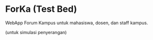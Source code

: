 # ForKa (Test Bed)
WebApp Forum Kampus untuk mahasiswa, dosen, dan staff kampus.

(untuk simulasi penyerangan)
